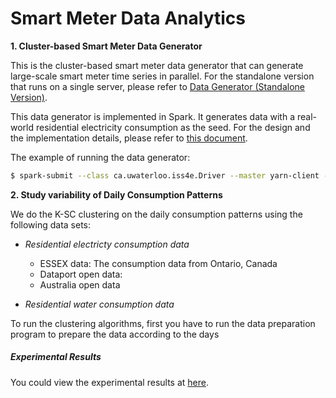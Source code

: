 Smart Meter Data Analytics
============================================

**1. Cluster-based Smart Meter Data Generator**

This is the cluster-based smart meter data generator that can generate large-scale smart meter time series in parallel. For the standalone version that runs on a single server, please refer to [Data Generator (Standalone Version)](https://github.com/xiufengliu/DataGenerator-Standalone-Version). 

This data generator is implemented in Spark. It generates data with a real-world residential electricity consumption as the seed. For the design and the implementation details, please refer to [this document](docs/DataGenerator.pdf).

The example of running the data generator:


```sh
$ spark-submit --class ca.uwaterloo.iss4e.Driver --master yarn-client --driver-memory 4g --num-executors 30 --executor-cores 1 --executor-memory 5g SmartMeterAnalytics-1.0-SNAPSHOT.jar DataGenerator
```

**2. Study variability of Daily Consumption Patterns**

We do the K-SC clustering on the daily consumption patterns using the following data sets:

* _Residential electricty consumption data_
   * ESSEX data: The consumption data from Ontario, Canada
   * Dataport open data: 
   * Australia open data
 
* _Residential water consumption data_
 
To run the clustering algorithms, first you have to run the data preparation program to prepare the data according to the days

##### Experimental Results

You could view the experimental results at [here](http://nbviewer.jupyter.org/github/xiufengliu/SmartMeterDataAnalytics/blob/master/experiments/clustering/Figures.ipynb).